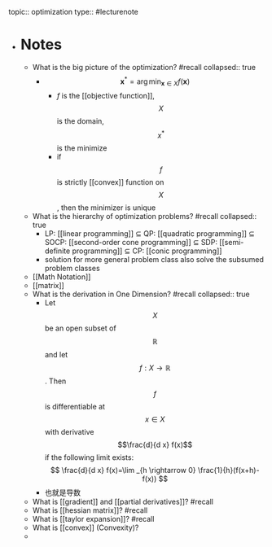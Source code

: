 topic:: optimization
type:: #lecturenote

- # Notes
	- What is the big picture of the optimization? #recall
	  collapsed:: true
		- $$\boldsymbol{x}^{*}=\arg \min _{\boldsymbol{x} \in X} f(\boldsymbol{x})$$
			- $f$ is the [[objective function]], $$X$$ is the domain, $${x}^{*}$$ is the minimize
			- if $$f$$ is strictly [[convex]] function on $$X$$ , then the minimizer is unique
	- What is the hierarchy of optimization problems? #recall
	  collapsed:: true
		- LP: [[linear programming]] $\subseteq$ QP: [[quadratic programming]]
		  $\subseteq$ SOCP: [[second-order cone programming]] $\subseteq$ SDP: [[semi-definite programming]] $\subseteq$ CP: [[conic programming]]
		- solution for more general problem class also solve the subsumed problem classes
	- [[Math Notation]]
	- [[matrix]]
	- What is the derivation in One Dimension? #recall
	  collapsed:: true
		- Let $$X$$ be an open subset of $$\mathbb{R}$$ and let $$f: X \rightarrow \mathbb{R}$$. Then $$f$$ is differentiable at $$x \in X$$ with derivative $$\frac{d}{d x} f(x)$$ if the following limit exists:
		  $$
		  \frac{d}{d x} f(x)=\lim _{h \rightarrow 0} \frac{1}{h}(f(x+h)-f(x))
		  $$
		- 也就是导数
	- What is [[gradient]] and [[partial derivatives]]? #recall
	- What is [[hessian matrix]]? #recall
	- What is [[taylor expansion]]? #recall
	- What is [[convex]] (Convexity)?
	-